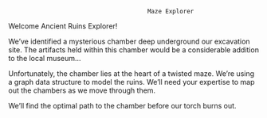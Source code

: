 
									       Maze Explorer

Welcome Ancient Ruins Explorer!

We’ve identified a mysterious chamber deep underground our excavation site. The artifacts held within this
chamber would be a considerable addition to the local museum…

Unfortunately, the chamber lies at the heart of a twisted maze. We’re using a graph data structure to model the ruins. We’ll need your expertise to map out the chambers as we move through them.

We’ll find the optimal path to the chamber before our torch burns out.